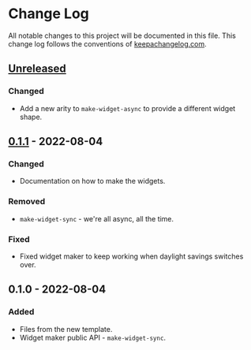 # Change Log
All notable changes to this project will be documented in this file. This change log follows the conventions of [keepachangelog.com](http://keepachangelog.com/).

## [Unreleased]
### Changed
- Add a new arity to `make-widget-async` to provide a different widget shape.

## [0.1.1] - 2022-08-04
### Changed
- Documentation on how to make the widgets.

### Removed
- `make-widget-sync` - we're all async, all the time.

### Fixed
- Fixed widget maker to keep working when daylight savings switches over.

## 0.1.0 - 2022-08-04
### Added
- Files from the new template.
- Widget maker public API - `make-widget-sync`.

[Unreleased]: https://github.com/bushwald/cleasypost/compare/0.1.1...HEAD
[0.1.1]: https://github.com/bushwald/cleasypost/compare/0.1.0...0.1.1
